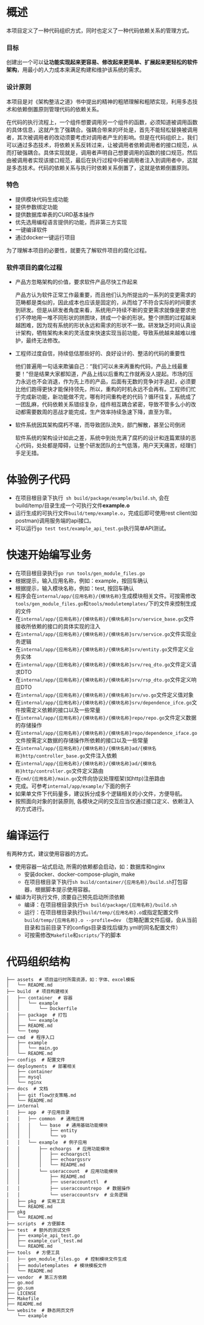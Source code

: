 # 概述
本项目定义了一种代码组织方式，同时也定义了一种代码依赖关系的管理方式。

### 目标
创建出一个可以**让功能实现起来更容易、修改起来更简单、扩展起来更轻松的软件架构**，用最小的人力成本来满足构建和维护该系统的需求。

### 设计原则
本项目是对《架构整洁之道》书中提出的精神的粗陋理解和粗陋实现，利用多态技术和依赖倒置原则管理代码的依赖关系。

在代码的执行流程上，一个组件想要调用另一个组件的函数，必须知道被调用函数的具体信息，这就产生了强耦合。强耦合带来的坏处是，首先不能轻松替换被调用者，其次被调用者的改动须要考虑对调用者产生的影响。但是在代码组织上，我们可以通过多态技术，将依赖关系反转过来，让被调用者依赖调用者的接口规范，从而打破强耦合。具体实现就是，调用者声明自己想要调用的函数的接口规范，然后由被调用者实现该接口规范，最后在执行过程中将被调用者注入到调用者中，这就是多态技术。代码的依赖关系与执行时依赖关系倒置了，这就是依赖倒置原则。

### 特色
- 提供模块代码生成功能
- 提供参数绑定功能
- 提供数据库单表的CURD基本操作
- 优先选用编程语言提供的功能，而非第三方实现
- 一键编译软件
- 通过docker一键运行项目

为了理解本项目的必要性，就要先了解软件项目的腐化过程。
### 软件项目的腐化过程
- 产品方忽略架构的价值，要求软件产品尽快工作起来

    产品方认为软件正常工作最重要，而且他们认为所提出的一系列的变更需求的范畴都是类似的，因此成本也应该是固定的，从而给了不符合实际的时间要求到研发。但是从研发者角度来看，系统用户持续不断的变更需求就像是要求他们不停地用一堆不同形状的拼图块，拼成一个新的形状。整个拼图的过程越来越困难，因为现有系统的形状永远和需求的形状不一致。研发缺乏时间认真设计架构，牺牲架构未来的灵活度来快速实现当前功能，导致系统越来越难以维护，最终无法修改。
- 工程师过度自信，持续低估那些好的、良好设计的、整洁的代码的重要性

    他们普遍用一句话来欺骗自己：“我们可以未来再重构代码，产品上线最重要！”但是结果大家都知道，产品上线以后重构工作就再没人提起。市场的压力永远也不会消退，作为先上市的产品，后面有无数的竞争对手追赶，必须要比他们跑得更快才能保持领先，所以，重构的时机永远不会再有。工程师们忙于完成新功能，新功能做不完，哪有时间重构老的代码？循环往复，系统成了一团乱麻，代码依赖关系错综复杂，组件相互耦合紧密，导致不管多么小的改动都需要数周的恶战才能完成，生产效率持续急速下降，直至为零。
- 软件系统因其架构腐朽不堪，而导致团队流失，部门解散，甚至公司倒闭

    软件系统的架构设计如此之差，系统中到处充满了腐朽的设计和连篇累牍的恶心代码，处处都是障碍，让整个研发团队的士气低落，用户天天痛苦，经理们手足无措。


# 体验例子代码
- 在项目根目录下执行` sh build/package/example/build.sh`, 会在build/temp/目录生成一个可执行文件**example.o**
- 运行生成的可执行文件`build/temp/example.o`，完成后即可使用rest client(如postman)调用服务端的api接口。
- 可以运行`go test test/example_api_test.go`执行简单API测试。

# 快速开始编写业务
- 在项目根目录执行`go run tools/gen_module_files.go`
- 根据提示，输入应用名称，例如：example，按回车确认
- 根据提示，输入模块名称，例如：test, 按回车确认
- 程序会在`internal/app/{应用名称}/{模块名称}`生成模块相关文件。可按需修改`tools/gen_module_files.go`和`tools/moduletemplates/`下的文件来控制生成的文件
- 在`internal/app/{应用名称}/{模块名称}/{模块名称}srv/service_base.go`文件接收所依赖的接口的具体实现的注入
- 在`internal/app/{应用名称}/{模块名称}/{模块名称}srv/service.go`文件实现业务逻辑
- 在`internal/app/{应用名称}/{模块名称}/{模块名称}srv/entity.go`文件定义业务实体
- 在`internal/app/{应用名称}/{模块名称}/{模块名称}srv/req_dto.go`文件定义请求DTO
- 在`internal/app/{应用名称}/{模块名称}/{模块名称}srv/rsp_dto.go`文件定义响应DTO
- 在`internal/app/{应用名称}/{模块名称}/{模块名称}srv/vo.go`文件定义值对象
- 在`internal/app/{应用名称}/{模块名称}/{模块名称}srv/dependence_ifce.go`文件按需定义依赖的接口以及一些常量
- 在`internal/app/{应用名称}/{模块名称}/{模块名称}repo/repo.go`文件定义数据的存储操作
- 在`internal/app/{应用名称}/{模块名称}/{模块名称}repo/dependence_iface.go`文件按需定义数据的存储操作所依赖的接口以及一些常量
- 在`internal/app/{应用名称}/{模块名称}/{模块名称}ad/{模块名称}http/controller_base.go`文件注入依赖
- 在`internal/app/{应用名称}/{模块名称}/{模块名称}ad/{模块名称}http/controller.go`文件定义路由
- 在`cmd/{应用名称}/main.go`文件向协议处理框架(如http)注册路由
- 完成。可参考`internal/app/example/`下面的例子
- 如果单文件下代码量多，建议拆分成多个逻辑相关的小文件，方便导航。
- 按照面向对象的封装原则, 各模块之间的交互应当仅通过接口定义、依赖注入的方式进行。

# 编译运行
有两种方式，建议使用容器的方式。
- 使用容器一站式启动, 所需的依赖都会启动，如：数据库和nginx
    - 安装docker、docker-compose-plugin, make
    - 在项目根目录下执行`sh build/container/{应用名称}/build.sh`打包容器，根据脚本提示使用容器。
- 编译为可执行文件, 须要自己预先启动所须依赖
    - 编译：在项目根目录执行`sh build/package/{应用名称}/build.sh`
    - 运行：在项目根目录执行`build/temp/{应用名称}.o`或指定配置文件`build/temp/{应用名称}.o --profile=dev` （忽略配置文件后缀，会从当前目录和当前目录下的configs目录查找后缀为.yml的同名配置文件）
    - 可按需修改`Makefile`和`scripts/`下的脚本


# 代码组织结构
```
├── assets  # 项目运行时所需资源，如：字体、excel模板
│   └── README.md
├── build  # 项目构建相关
│   ├── container  # 容器
│   │   └── example
│   │       └── Dockerfile
│   ├── package  # 打包
│   │   └── example
│   ├── README.md
│   └── temp
├── cmd  # 程序入口
│   ├── example
│   │   └── main.go
│   └── README.md
├── configs  # 配置文件
├── deployments  # 部署相关
│   ├── container
│   ├── mysql
│   └── nginx
├── docs  # 文档
│   ├── git flow分支策略.md
│   └── README.md
├── internal  
│   ├── app  # 子应用目录
│   │   ├── common  # 通用应用
│   │   │   └── base  # 通用基础功能模块
│   │   │       ├── entity
│   │   │       └── vo
│   │   └── example  # 例子应用
│   │       ├── echoargs  # 应用功能模块
│   │       │   ├── echoargsctl
│   │       │   ├── echoargssrv
│   │       │   └── README.md
│   │       └── useraccount  # 应用功能模块
│   │           ├── README.md
│   │           ├── useraccountctl  # 
│   │           ├── useraccountrepo  # 数据操作
│   │           └── useraccountsrv  # 业务逻辑
│   ├── pkg  # 实用工具
│   └── README.md
├── pkg
│   └── README.md
├── scripts  # 方便脚本
├── test  # 额外的测试文件
│   ├── example_api_test.go
│   ├── example_curl_test.md
│   └── README.md
├── tools  # 方便工具
│   ├── gen_module_files.go  # 控制模块文件生成
│   ├── moduletemplates  # 模块模板文件
│   └── README.md
├── vendor  # 第三方依赖
├── go.mod
├── go.sum
├── LICENSE
├── Makefile
├── README.md
└── website  # 静态网页文件
    └── example

```
